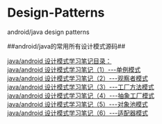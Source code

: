 ﻿# Design-Patterns

android/java design patterns

##android/java的常用所有设计模式源码##

[java/android 设计模式学习笔记目录：](http://blog.csdn.net/self_study/article/details/51234377)</br>
[java/android 设计模式学习笔记（1）---单例模式](http://blog.csdn.net/self_study/article/details/50835410)</br>
[java/android 设计模式学习笔记（2）---观察者模式](http://blog.csdn.net/self_study/article/details/51346849)</br>
[java/android 设计模式学习笔记（3）---工厂方法模式](http://blog.csdn.net/self_study/article/details/51419770)</br>
[java/android 设计模式学习笔记（4）---抽象工厂模式](http://blog.csdn.net/self_study/article/details/51472885)</br>
[java/android 设计模式学习笔记（5）---对象池模式](http://blog.csdn.net/self_study/article/details/51477002)</br>
[java/android 设计模式学习笔记（6）---适配器模式](http://blog.csdn.net/self_study/article/details/51585664)</br>
